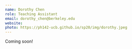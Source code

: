 ```yaml
---
name: Dorothy Chen
role: Teaching Assistant
email: dorothy_chen@berkeley.edu
website: 
photo: https://ph142-ucb.github.io/sp20/img/dorothy.jpeg
---
```


Coming soon!
